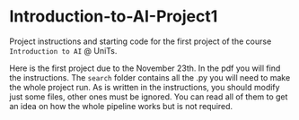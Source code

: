# Introduction-to-AI-Project1
Project instructions and starting code for the first project of the course `Introduction to AI` @ UniTs.

Here is the first project due to the November 23th. In the pdf you will find the instructions. The `search` folder contains all the .py you will need to make the whole project run. As is written in the instructions, you should modify just some files, other ones must be ignored. You can read all of them to get an idea on how the whole pipeline works but is not required. 
